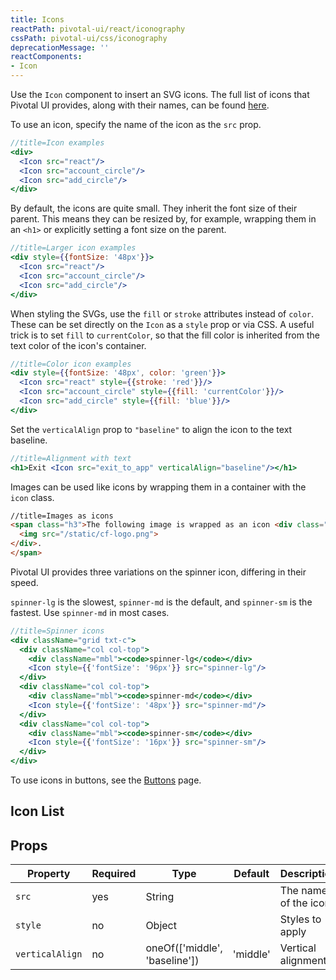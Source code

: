 ```yaml
---
title: Icons
reactPath: pivotal-ui/react/iconography
cssPath: pivotal-ui/css/iconography
deprecationMessage: ''
reactComponents:
- Icon
---
```


Use the `Icon` component to insert an SVG icons. The full list of icons that Pivotal UI provides, along with their names, can be found [here](/components/icons/icon_list).

To use an icon, specify the name of the icon as the `src` prop.

```jsx
//title=Icon examples
<div>
  <Icon src="react"/>
  <Icon src="account_circle"/>
  <Icon src="add_circle"/>
</div>
```

By default, the icons are quite small. They inherit the font size of their parent. This means they can be resized by, for example, wrapping them in an `<h1>` or explicitly setting a font size on the parent.

```jsx
//title=Larger icon examples
<div style={{fontSize: '48px'}}>
  <Icon src="react"/>
  <Icon src="account_circle"/>
  <Icon src="add_circle"/>
</div>
```

When styling the SVGs, use the `fill` or `stroke` attributes instead of `color`. These can be set directly on the `Icon` as a `style` prop or via CSS. A useful trick is to set `fill` to `currentColor`, so that the fill color is inherited from the text color of the icon's container.

```jsx
//title=Color icon examples
<div style={{fontSize: '48px', color: 'green'}}>
  <Icon src="react" style={{stroke: 'red'}}/>
  <Icon src="account_circle" style={{fill: 'currentColor'}}/>
  <Icon src="add_circle" style={{fill: 'blue'}}/>
</div>
```

Set the `verticalAlign` prop to `"baseline"` to align the icon to the text baseline.

```jsx
//title=Alignment with text
<h1>Exit <Icon src="exit_to_app" verticalAlign="baseline"/></h1>
```

Images can be used like icons by wrapping them in a container with the `icon` class.

```html
//title=Images as icons
<span class="h3">The following image is wrapped as an icon <div class="icon icon-baseline">
  <img src="/static/cf-logo.png">
</div>.
</span>
```

Pivotal UI provides three variations on the spinner icon, differing in their speed.

`spinner-lg` is the slowest, `spinner-md` is the default, and `spinner-sm` is the fastest. Use `spinner-md` in most cases.

```jsx
//title=Spinner icons
<div className="grid txt-c">
  <div className="col col-top">
    <div className="mbl"><code>spinner-lg</code></div>
    <Icon style={{'fontSize': '96px'}} src="spinner-lg"/>
  </div>
  <div className="col col-top">
    <div className="mbl"><code>spinner-md</code></div>
    <Icon style={{'fontSize': '48px'}} src="spinner-md"/>
  </div>
  <div className="col col-top">
    <div className="mbl"><code>spinner-sm</code></div>
    <Icon style={{'fontSize': '16px'}} src="spinner-sm"/>
  </div>
</div>
```

To use icons in buttons, see the [Buttons](/components/buttons/usage) page.

## Icon List

<div><icon-search></icon-search></div>

## Props

Property           | Required | Type                               | Default  | Description
-------------------|----------|------------------------------------|----------|------------
`src`              | yes      | String                             |          | The name of the icon
`style`            | no       | Object                             |          | Styles to apply
`verticalAlign`    | no       | oneOf(['middle', 'baseline'])      | 'middle' | Vertical alignment

